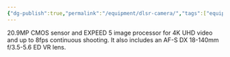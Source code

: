 ```yaml
---
{"dg-publish":true,"permalink":"/equipment/dlsr-camera/","tags":["equipment"]}
---
```



20.9MP CMOS sensor and EXPEED 5 image processor for 4K UHD video and up to 8fps continuous shooting. It also includes an AF-S DX 18-140mm f/3.5-5.6 ED VR lens.